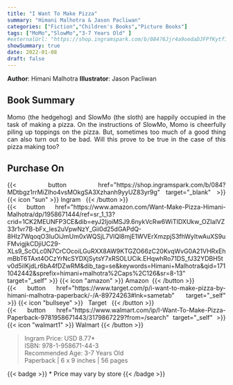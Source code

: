 ```yaml
---
title: "I Want To Make Pizza"
summary: "Himani Malhotra & Jason Pacliwan"
categories: ["Fiction","Children's Books","Picture Books"]
tags: ["MoMo","SlowMo","3-7 Years Old" ]
#externalUrl: "https://shop.ingramspark.com/b/084?6Jjr4a9oedaDJFPfKytf1LvKUUDUXW5AIJUdB7cwUpO"
showSummary: true
date: 2022-01-08
draft: false
---
```

<div class="flex flex-wrap">

**Author**:&nbsp;Himani&nbsp;Malhotra **Illustrator**:&nbsp;Jason&nbsp;Pacliwan

<div align="justify">

## Book Summary
Momo (the hedgehog) and SlowMo (the sloth) are happily occupied in the task of making a pizza. On the instructions of SlowMo, Momo is cheerfully piling up toppings on the pizza. But, sometimes too much of a good thing can also turn out to be bad. Will this prove to be true in the case of this pizza making too?

## Purchase  On

<div class="flex flex-wrap">

<div>
<div class=" mt-3 ">
{{< button href="https://shop.ingramspark.com/b/084?MDtbgz1rrMiZIho4vsMOkgSA3Xzhanh9yyUZ83yr9g" target="_blank" >}}
{{< icon "sun" >}}&nbsp;Ingram&nbsp;&nbsp;
{{< /button >}}
</div>
<div class=" mt-3 ">
{{< button href="https://www.amazon.com/Want-Make-Pizza-Himani-Malhotra/dp/1958671444/ref=sr_1_13?crid=1CK2MEUNFP3CE&dib=eyJ2IjoiMSJ9.6nykVcRw6WiTIDXUkw_OZIalVZ33r1vr7B-bFx_les2uVpwNzY_Gii0d25dGAPdQ-8HIz7WqoqO3IuOiJmUm0xWQSjL7VlQl8mjE1WVErXmzpjS3fhWyItwAuXS9uFMvigjkCDjiUC29-XLs9_ScOLc0N7CrCOcoiLGuRXX8AW9KTGZO66zC20KvqWvG0A21VHRxEhmBbT6TAxt4OCzYrNcSYDXjSytsY7xRSOLUCik.EHqwhRo71DS_fJ32YDBH5tv0d5iIKjdLr6bA4fDZwRM&dib_tag=se&keywords=Himani+Malhotra&qid=1711042442&sprefix=himani+malhotra%2Caps%2C126&sr=8-13" target="_self" >}}
{{< icon "amazon" >}} Amazon&nbsp;
{{< /button >}}
</div>
</div>
<div>
<div class=" mt-3 ">
{{< button href="https://www.target.com/p/i-want-to-make-pizza-by-himani-malhotra-paperback/-/A-89724263#lnk=sametab" target="_self" >}}
{{< icon "bullseye" >}} &nbsp;&nbsp;Target&nbsp;&nbsp;
{{< /button >}}
</div>
<div class=" mt-3 ">
{{< button href="https://www.walmart.com/ip/I-Want-To-Make-Pizza-Paperback-9781958671443/3179867229?from=/search" target="_self" >}}
{{< icon "walmart1" >}} Walmart
{{< /button >}}
</div>
</div>
</div>



> Ingram Price: USD 8.77* <br>
> ISBN: 978-1-958671-44-3 <br>
> Recommended Age: 3-7 Years Old <br> 
> Paperback | 6 x 9 inches | 56 pages 

{{< badge >}}  * Price may vary by store {{< /badge >}}

</div>

</div>

